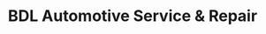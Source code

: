 ---
title: "BDL Automotive Service & Repair"
url: /port-coquitlam/bdl-automotive-service-and-repair/
shop: car repair
---